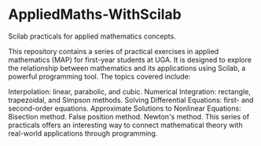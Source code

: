 # AppliedMaths-WithScilab
 Scilab practicals for applied mathematics concepts.
 
This repository contains a series of practical exercises in applied mathematics (MAP) for first-year students at UGA. It is designed to explore the relationship between mathematics and its applications using Scilab, a powerful programming tool. The topics covered include:

Interpolation: linear, parabolic, and cubic.
Numerical Integration: rectangle, trapezoidal, and Simpson methods.
Solving Differential Equations: first- and second-order equations.
Approximate Solutions to Nonlinear Equations:
Bisection method.
False position method.
Newton's method.
This series of practicals offers an interesting way to connect mathematical theory with real-world applications through programming.
